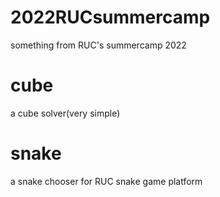 # 2022RUCsummercamp
something from RUC's summercamp 2022
# cube
a cube solver(very simple)
# snake
a snake chooser for RUC snake game platform